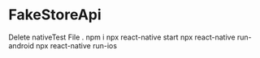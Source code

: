# FakeStoreApi

Delete nativeTest File .
npm i 
npx react-native start
npx react-native run-android 
npx react-native run-ios 

